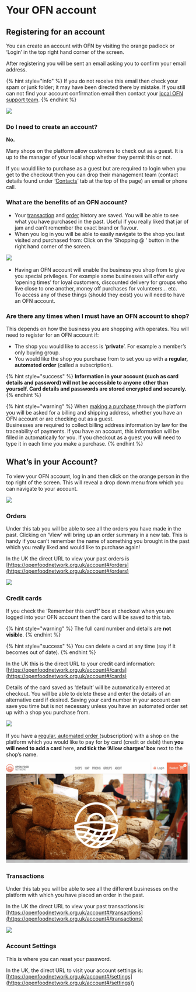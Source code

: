 # Your OFN account

## Registering for an account

You can create an account with OFN by visiting the orange padlock or ‘Login’ in the top right hand corner of the screen.

After registering you will be sent an email asking you to confirm your email address.&#x20;

{% hint style="info" %}
If you do not receive this email then check your spam or junk folder; it may have been directed there by mistake.  If you still can not find your account confirmation email then contact your [local OFN support team](../local-ofn-organizations-and-contacts.md).&#x20;
{% endhint %}

![](https://lh6.googleusercontent.com/2ZjyZNzzOFqAC6m1CmD2fhbXEoBwiGZ6k-M8rEVyYOcOdzC9DG2zhgabHZZG7WlQck6Q8asAff0WsYICa4dpnl35nhkd127atD86w-K4HsrtW-yrA-yx0QOiEFxtmp1nsZp7D9DJ)

### **Do I need to create an account?**

**No.** &#x20;

Many shops on the platform allow customers to check out as a guest. It is up to the manager of your local shop whether they permit this or not.&#x20;

If you would like to purchase as a guest but are required to login when you get to the checkout then you can drop their management team (contact details found under ‘[Contacts](the-people-and-businesses-who-make-grow-your-food.md#contact)’ tab at the top of the page) an email or phone call.

### **What are the benefits of an OFN account?**

* Your [transaction](your-ofn-account.md#transactions) and [order](your-ofn-account.md#orders) history are saved. You will be able to see what you have purchased in the past. Useful if you really liked that jar of jam and can’t remember the exact brand or flavour.
* When you log in you will be able to easily navigate to the shop you last visited and purchased from: Click on the ‘Shopping @ ‘ button in the right hand corner of the screen.

![](https://lh6.googleusercontent.com/VvMP-IUXl3XVA1lD89c\_1gpxNqe4fVC6bPwOKF6yX\_Cia2U4ePjLlXHuTEB8Pdtm2Q2LFGDeCrdzj4jm7c6V-JYv5cbLJixPycT12BM\_XGCtbbnpWbC95TZyCeZjZp4QvC63nKkE)

* Having an OFN account will enable the business you shop from to give you special privileges. For example some businesses will offer early ‘opening times’ for loyal customers, discounted delivery for groups who live close to one another, money off purchases for volunteers… etc. \
  To access any of these things (should they exist) you will need to have an OFN account.

### **Are there any times when I must have an OFN account to shop?**

This depends on how the business you are shopping with operates.  You will need to register for an OFN account if:

* The shop you would like to access is ‘**private**’. For example a member’s only buying group.
* You would like the shop you purchase from to set you up with a **regular, automated order** (called a subscription).

{% hint style="success" %}
**Information in your account (such as card details and password) will not be accessible to anyone other than yourself. Card details and passwords are stored encrypted and securely.**
{% endhint %}

{% hint style="warning" %}
When [making a purchase ](shopping-and-placing-an-order.md#checkout)through the platform you will be asked for a billing and shipping address, whether you have an OFN account or are checking out as a guest.  \
Businesses are required to collect billing address information by law for the traceability of payments.  If you have an account, this information will be filled in automatically for you. If you checkout as a guest you will need to type it in each time you make a purchase.
{% endhint %}

## **What’s in your Account?**

To view your OFN account, log in and then click on the orange person in the top right of the screen.  This will reveal a drop down menu from which you can navigate to your account.

![](https://lh6.googleusercontent.com/7\_feuoGIRtZzTE3SNbIRQZMBFNnKP92azWewIy2oBEtLQyVOdCOy9mpJLRga-7JIl\_R-ZVaIzfTLJv1Kez1KWCJAMChbD5oFwvU\_mZ2dOMTUaiLe8Fg9N5tYCNs\_FxYMMXO-35rl)

### **Orders**

Under this tab you will be able to see all the orders you have made in the past.  Clicking on ‘View’ will bring up an order summary in a new tab. This is handy if you can’t remember the name of something you brought in the past which you really liked and would like to purchase again!

In the UK the direct URL to view your past orders is [https://openfoodnetwork.org.uk/account#/orders](https://openfoodnetwork.org.uk/account#/orders)

![](https://lh6.googleusercontent.com/K7DWc5EAImEMm6nsAUvP3rUs70Il1a3SAzm0\_pL4RIVojEjNELiobojxAtT8s-eJw6pCy-sACAjjH\_Y4MGN2TNiPf4HDKP5GtKo3a8qHinEhq\_K6I7iUQIx17AfUdc349wTQqbxQ)

### **Credit cards**

If you check the ‘Remember this card?’ box at checkout when you are logged into your OFN account then the card will be saved to this tab. &#x20;

{% hint style="warning" %}
The full card number and details are **not visible**.&#x20;
{% endhint %}

{% hint style="success" %}
You can delete a card at any time (say if it becomes out of date).
{% endhint %}

In the UK this is the direct URL to your credit card information:\
[https://openfoodnetwork.org.uk/account#/cards](https://openfoodnetwork.org.uk/account#/cards)

Details of the card saved as ‘default’ will be automatically entered at checkout. You will be able to delete these and enter the details of an alternative card if desired.  Saving your card number in your account can save you time but is not necessary unless you have an automated order set up with a shop you purchase from.

![](https://lh5.googleusercontent.com/A1Ems2pmtUzuoMU7ky6MtFZDgb1lV8VTimsShEnhFUZIKD4KsaiZm6xHpa3e1UtNSXBMYHrPz5Uw9zcl6i1wxnrvquf3Li8SGoA3383ui3DqZgCrI3-0JWomTuJJ3Q7-bXY1LOTv)

If you have a [regular, automated order ](regular-automated-orders.md)(subscription) with a shop on the platform which you would like to pay for by card (credit or debit) then **you will need to add a card** here, **and tick the ‘Allow charges’ box** next to the shop’s name.

![](../.gitbook/assets/newcard2.gif)

### **Transactions**

Under this tab you will be able to see all the different businesses on the platform with which you have placed an order in the past.

In the UK the direct URL to view your past transactions is:\
[https://openfoodnetwork.org.uk/account#/transactions](https://openfoodnetwork.org.uk/account#/transactions)

![](https://lh4.googleusercontent.com/ZlqKX9SWoS85f1fTaXPSJs4r1ZAzMji4ZytN\_XIqcgfS6zwWC0cXrAA2L3B0xDV60ViFtRwz0usWxJHfrBygCk3gDEQ9y-6p9GxC9rT0IHNCByqCkG1FQ9YkRvpNWMVsJGy9N3SD)

### **Account Settings**

This is where you can reset your password.

In the UK, the direct URL to visit your account settings is:\
[https://openfoodnetwork.org.uk/account#/settings](https://openfoodnetwork.org.uk/account#/settings)\
